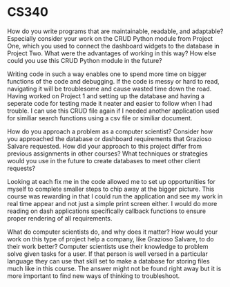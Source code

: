 # CS340




How do you write programs that are maintainable, readable, and adaptable? Especially consider your work on the CRUD Python module from Project One, which you used to connect the dashboard widgets to the database in Project Two. What were the advantages of working in this way? How else could you use this CRUD Python module in the future?


Writing code in such a way enables one to spend more time on bigger functions of the code and debugging. If the code is messy or hard to read, navigating it will be troublesome and cause wasted time down the road. 
Having worked on Project 1 and setting up the database and having a seperate code for testing made it neater and easier to follow when I had trouble. I can use this CRUD file again if I needed another application used for similiar search functions using a csv file or similiar document. 


How do you approach a problem as a computer scientist? Consider how you approached the database or dashboard requirements that Grazioso Salvare requested. How did your approach to this project differ from previous assignments in other courses? What techniques or strategies would you use in the future to create databases to meet other client requests?

Looking at each fix me in the code allowed me to set up opportunities for myself to complete smaller steps to chip away at the bigger picture. This course was rewarding in that I could run the application and see my work in real time appear and not just a simple print screen either. I would do more reading on dash applications specifically callback functions to ensure proper rendering of all requirements. 

What do computer scientists do, and why does it matter? How would your work on this type of project help a company, like Grazioso Salvare, to do their work better?
Computer scientists use their knowledge to problem solve given tasks for a user. If that person is well versed in a particular language they can use that skill set to make a database for storing files much like in this course. The answer might not be found right away but it is more important to find new ways of thinking to troubleshoot. 
